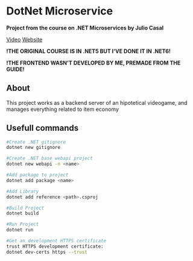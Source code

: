 # DotNet Microservice

**Project from the course on .NET Microservices by Julio Casal**

[Video](https://www.youtube.com/watch?v=CqCDOosvZIk)
[Website](https://dotnetmicroservices.com/)

**!THE ORIGINAL COURSE IS IN .NET5 BUT I'VE DONE IT IN .NET6!**

**!THE FRONTEND WASN'T DEVELOPED BY ME, PREMADE FROM THE GUIDE!**

## About

This project works as a backend server of an hipotetical videogame, and manages everything related to item economy

## Usefull commands
```bash
#Create .NET gitignore 
dotnet new gitignore

#Create .NET base webapi project
dotnet new webapi -n <name>

#Add package to project
dotnet add package <name>

#Add Library
dotnet add reference <path>.csproj

#Build Project
dotnet build

#Run Project
dotnet run

#Get an development HTTPS certificate
trust HTTPS development certificate:
dotnet dev-certs https --trust
```
